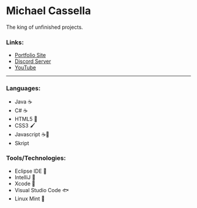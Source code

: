 
# Michael Cassella


The king of unfinished projects.


### Links:


- [Portfolio Site](https://qualityshed.github.io/)
- [Discord Server](https://discord.gg/3A9jKFsCzK)
- [YouTube](https://www.youtube.com/channel/UCSXA3l4LSxeDuPfR5FP-Q_g)


<hr/>


### Languages:


  - Java ☕
  - C# ☕
  - HTML5 📘
  - CSS3 🖌️
  - Javascript ☕📜
  - Skript <img src="https://avatars.githubusercontent.com/u/39464898?s=200&v=4" width="15px">


### Tools/Technologies:


  - Eclipse IDE 🌚
  - IntelliJ 🧠
  - Xcode 🍎
  - Visual Studio Code 🐟
  - Linux Mint 🐧
  
